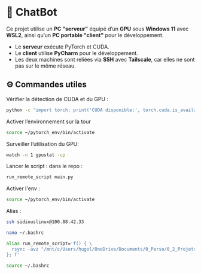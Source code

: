 # 🤖 ChatBot

Ce projet utilise un **PC "serveur"** équipé d’un **GPU** sous **Windows 11** avec **WSL2**, ainsi qu’un **PC portable "client"** pour le développement.

- Le **serveur** exécute PyTorch et CUDA.  
- Le **client** utilise **PyCharm** pour le développement.  
- Les deux machines sont reliées via **SSH** avec **Tailscale**, car elles ne sont pas sur le même réseau.

## ⚙️ Commandes utiles

Vérifier la détection de CUDA et du GPU :
```bash
python -c "import torch; print('CUDA disponible:', torch.cuda.is_available(), 'Nom du GPU:', torch.cuda.get_device_name(0) if torch.cuda.is_available() else 'Aucun GPU')"
```

Activer l’environnement sur la tour
```bash
source ~/pytorch_env/bin/activate
```

Surveiller l’utilisation du GPU:
```bash
watch -n 1 gpustat -cp
```

Lancer le script : dans le repo : 
```bash
run_remote_script main.py
```
Activer l'env :
```bash
source ~/pytorch_env/bin/activate
```

Alias :
```bash
ssh sidiouslinux@100.88.42.33

nano ~/.bashrc

alias run_remote_script='f() { \
  rsync -avz "/mnt/c/Users/hugol/OneDrive/Documents/0_Perso/0_2_Projets_perso/ChatBot/scripts/" sidiouslinux@100.88.42.33:~/projects/pytorch_projects/scrip>  ssh sidiouslinux@100.88.42.33 "cd ~/projects/pytorch_projects && ./run.sh scripts/$1"; \
}; f'

source ~/.bashrc
```

